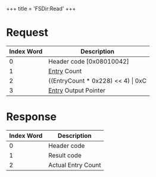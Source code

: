 +++
title = 'FSDir:Read'
+++

# Request

| Index Word | Description                                                           |
|------------|-----------------------------------------------------------------------|
| 0          | Header code \[0x08010042\]                                            |
| 1          | [Entry](Filesystem_services#DirectoryEntry "wikilink") Count          |
| 2          | ((EntryCount \* 0x228) \<\< 4) \| 0xC                                 |
| 3          | [Entry](Filesystem_services#DirectoryEntry "wikilink") Output Pointer |

# Response

| Index Word | Description        |
|------------|--------------------|
| 0          | Header code        |
| 1          | Result code        |
| 2          | Actual Entry Count |